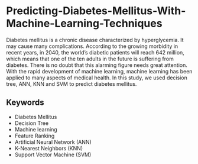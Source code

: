 # Predicting-Diabetes-Mellitus-With-Machine-Learning-Techniques

Diabetes mellitus is a chronic disease characterized by hyperglycemia. It may cause many complications. According to the growing morbidity in recent years, in 2040, the world’s diabetic patients will reach 642 million, which means that one of the ten adults in the future is suffering from diabetes. There is no doubt that this alarming figure needs great attention. With the rapid development of machine learning, machine learning has been applied to many aspects of medical health. In this study, we used decision tree, ANN, KNN and SVM to predict diabetes mellitus.

Keywords
------
- Diabetes Mellitus
- Decision Tree
- Machine learning
- Feature Ranking
- Artificial Neural Network (ANN)
- K-Nearest Neighbors (KNN)
- Support Vector Machine (SVM)

